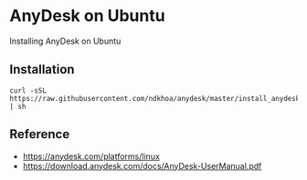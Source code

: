 AnyDesk on Ubuntu
=========================

Installing AnyDesk on Ubuntu


Installation
--------------

```
curl -sSL https://raw.githubusercontent.com/ndkhoa/anydesk/master/install_anydesk_on_ubuntu.sh | sh
```

Reference
--------------

* https://anydesk.com/platforms/linux
* https://download.anydesk.com/docs/AnyDesk-UserManual.pdf
